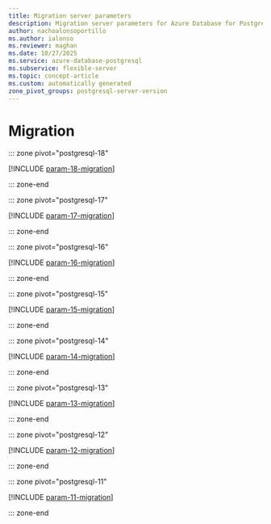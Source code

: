 ```yaml
---
title: Migration server parameters
description: Migration server parameters for Azure Database for PostgreSQL flexible server.
author: nachoalonsoportillo
ms.author: ialonso
ms.reviewer: maghan
ms.date: 10/27/2025
ms.service: azure-database-postgresql
ms.subservice: flexible-server
ms.topic: concept-article
ms.custom: automatically generated
zone_pivot_groups: postgresql-server-version
---
```

# Migration


::: zone pivot="postgresql-18"

[!INCLUDE [param-18-migration](./includes/param-18-migration.md)]

::: zone-end


::: zone pivot="postgresql-17"

[!INCLUDE [param-17-migration](./includes/param-17-migration.md)]

::: zone-end


::: zone pivot="postgresql-16"

[!INCLUDE [param-16-migration](./includes/param-16-migration.md)]

::: zone-end


::: zone pivot="postgresql-15"

[!INCLUDE [param-15-migration](./includes/param-15-migration.md)]

::: zone-end


::: zone pivot="postgresql-14"

[!INCLUDE [param-14-migration](./includes/param-14-migration.md)]

::: zone-end


::: zone pivot="postgresql-13"

[!INCLUDE [param-13-migration](./includes/param-13-migration.md)]

::: zone-end


::: zone pivot="postgresql-12"

[!INCLUDE [param-12-migration](./includes/param-12-migration.md)]

::: zone-end


::: zone pivot="postgresql-11"

[!INCLUDE [param-11-migration](./includes/param-11-migration.md)]

::: zone-end


